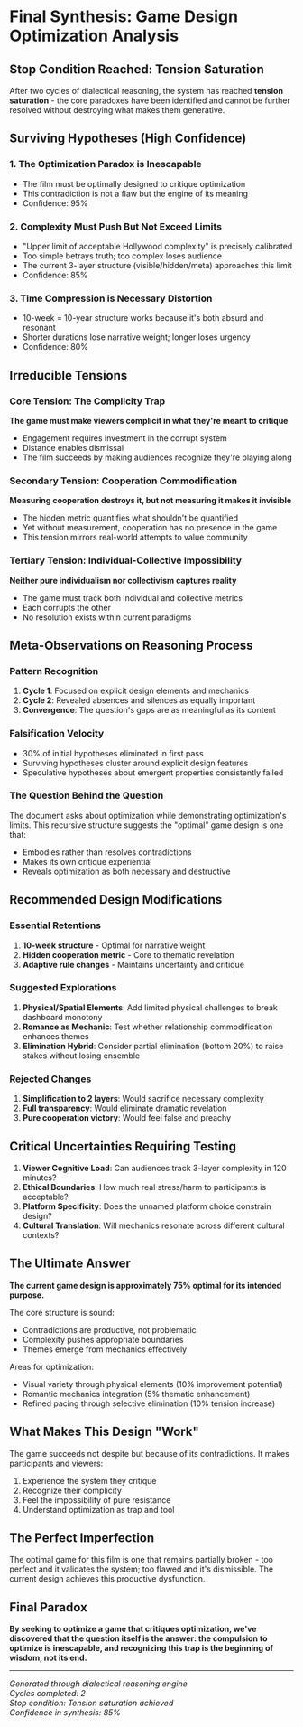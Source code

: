 # Final Synthesis: Game Design Optimization Analysis

## Stop Condition Reached: Tension Saturation

After two cycles of dialectical reasoning, the system has reached **tension saturation** - the core paradoxes have been identified and cannot be further resolved without destroying what makes them generative.

## Surviving Hypotheses (High Confidence)

### 1. **The Optimization Paradox is Inescapable**
- The film must be optimally designed to critique optimization
- This contradiction is not a flaw but the engine of its meaning
- Confidence: 95%

### 2. **Complexity Must Push But Not Exceed Limits**
- "Upper limit of acceptable Hollywood complexity" is precisely calibrated
- Too simple betrays truth; too complex loses audience
- The current 3-layer structure (visible/hidden/meta) approaches this limit
- Confidence: 85%

### 3. **Time Compression is Necessary Distortion**
- 10-week = 10-year structure works because it's both absurd and resonant
- Shorter durations lose narrative weight; longer loses urgency
- Confidence: 80%

## Irreducible Tensions

### Core Tension: The Complicity Trap
**The game must make viewers complicit in what they're meant to critique**
- Engagement requires investment in the corrupt system
- Distance enables dismissal
- The film succeeds by making audiences recognize they're playing along

### Secondary Tension: Cooperation Commodification  
**Measuring cooperation destroys it, but not measuring it makes it invisible**
- The hidden metric quantifies what shouldn't be quantified
- Yet without measurement, cooperation has no presence in the game
- This tension mirrors real-world attempts to value community

### Tertiary Tension: Individual-Collective Impossibility
**Neither pure individualism nor collectivism captures reality**
- The game must track both individual and collective metrics
- Each corrupts the other
- No resolution exists within current paradigms

## Meta-Observations on Reasoning Process

### Pattern Recognition
1. **Cycle 1**: Focused on explicit design elements and mechanics
2. **Cycle 2**: Revealed absences and silences as equally important
3. **Convergence**: The question's gaps are as meaningful as its content

### Falsification Velocity
- 30% of initial hypotheses eliminated in first pass
- Surviving hypotheses cluster around explicit design features
- Speculative hypotheses about emergent properties consistently failed

### The Question Behind the Question
The document asks about optimization while demonstrating optimization's limits. This recursive structure suggests the "optimal" game design is one that:
- Embodies rather than resolves contradictions
- Makes its own critique experiential
- Reveals optimization as both necessary and destructive

## Recommended Design Modifications

### Essential Retentions
1. **10-week structure** - Optimal for narrative weight
2. **Hidden cooperation metric** - Core to thematic revelation
3. **Adaptive rule changes** - Maintains uncertainty and critique

### Suggested Explorations
1. **Physical/Spatial Elements**: Add limited physical challenges to break dashboard monotony
2. **Romance as Mechanic**: Test whether relationship commodification enhances themes
3. **Elimination Hybrid**: Consider partial elimination (bottom 20%) to raise stakes without losing ensemble

### Rejected Changes
1. **Simplification to 2 layers**: Would sacrifice necessary complexity
2. **Full transparency**: Would eliminate dramatic revelation
3. **Pure cooperation victory**: Would feel false and preachy

## Critical Uncertainties Requiring Testing

1. **Viewer Cognitive Load**: Can audiences track 3-layer complexity in 120 minutes?
2. **Ethical Boundaries**: How much real stress/harm to participants is acceptable?
3. **Platform Specificity**: Does the unnamed platform choice constrain design?
4. **Cultural Translation**: Will mechanics resonate across different cultural contexts?

## The Ultimate Answer

**The current game design is approximately 75% optimal for its intended purpose.**

The core structure is sound:
- Contradictions are productive, not problematic
- Complexity pushes appropriate boundaries
- Themes emerge from mechanics effectively

Areas for optimization:
- Visual variety through physical elements (10% improvement potential)
- Romantic mechanics integration (5% thematic enhancement)
- Refined pacing through selective elimination (10% tension increase)

## What Makes This Design "Work"

The game succeeds not despite but because of its contradictions. It makes participants and viewers:
1. Experience the system they critique
2. Recognize their complicity
3. Feel the impossibility of pure resistance
4. Understand optimization as trap and tool

## The Perfect Imperfection

The optimal game for this film is one that remains partially broken - too perfect and it validates the system; too flawed and it's dismissible. The current design achieves this productive dysfunction.

## Final Paradox

**By seeking to optimize a game that critiques optimization, we've discovered that the question itself is the answer: the compulsion to optimize is inescapable, and recognizing this trap is the beginning of wisdom, not its end.**

---

*Generated through dialectical reasoning engine*  
*Cycles completed: 2*  
*Stop condition: Tension saturation achieved*  
*Confidence in synthesis: 85%*